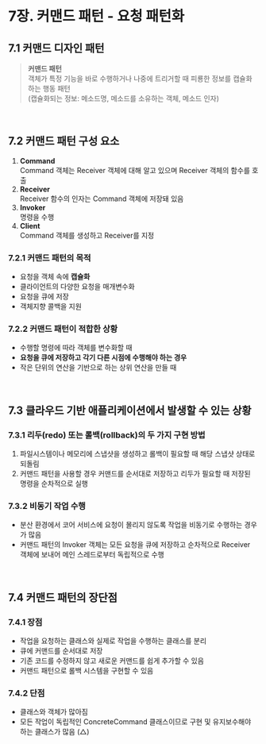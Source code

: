 # 7장. 커맨드 패턴 - 요청 패턴화
## 7.1 커맨드 디자인 패턴
> **커맨드 패턴** \
객체가 특정 기능을 바로 수행하거나 나중에 트리거할 때 피룡한 정보를 캡슐화하는 행동 패턴 \
(캡슐화되는 정보: 메소드명, 메소드를 소유하는 객체, 메소드 인자)


<br>

## 7.2 커맨드 패턴 구성 요소
1. **Command** \
Command 객체는 Receiver 객체에 대해 알고 있으며 Receiver 객체의 함수를 호출
2. **Receiver** \
Receiver 함수의 인자는 Command 객체에 저장돼 있음
3. **Invoker** \
명령을 수행
4. **Client** \
Command 객체를 생성하고 Receiver를 지정

### 7.2.1 커맨드 패턴의 목적
- 요청을 객체 속에 **캡슐화**
- 클라이언트의 다양한 요청을 매개변수화
- 요청을 큐에 저장
- 객체지향 콜백을 지원

### 7.2.2 커맨드 패턴이 적합한 상황
- 수행할 명령에 따라 객체를 변수화할 때
- **요청을 큐에 저장하고 각기 다른 시점에 수행해야 하는 경우**
- 작은 단위의 연산을 기반으로 하는 상위 연산을 만들 때


<br>

## 7.3 클라우드 기반 애플리케이션에서 발생할 수 있는 상황
### 7.3.1 리두(redo) 또는 롤백(rollback)의 두 가지 구현 방법
1. 파일시스템이나 메모리에 스냅샷을 생성하고 롤백이 필요할 때 해당 스냅샷 상태로 되돌림
2. 커맨드 패턴을 사용할 경우 커맨드를 순서대로 저장하고 리두가 필요할 때 저장된 명령을 순차적으로 실행

### 7.3.2 비동기 작업 수행
- 분산 환경에서 코어 서비스에 요청이 몰리지 않도록 작업을 비동기로 수행하는 경우가 많음
- 커맨드 패턴의 Invoker 객체는 모든 요청을 큐에 저장하고 순차적으로 Receiver 객체에 보내어 메인 스레드로부터 독립적으로 수행


<br>

## 7.4 커맨드 패턴의 장단점
### 7.4.1 장점
- 작업을 요청하는 클래스와 실제로 작업을 수행하는 클래스를 분리
- 큐에 커맨드를 순서대로 저장
- 기존 코드를 수정하지 않고 새로운 커맨드를 쉽게 추가할 수 있음
- 커맨드 패턴으로 롤백 시스템을 구현할 수 있음

### 7.4.2 단점
- 클래스와 객체가 많아짐
- 모든 작업이 독립적인 ConcreteCommand 클래스이므로 구현 및 유지보수해야 하는 클래스가 많음 (△)
